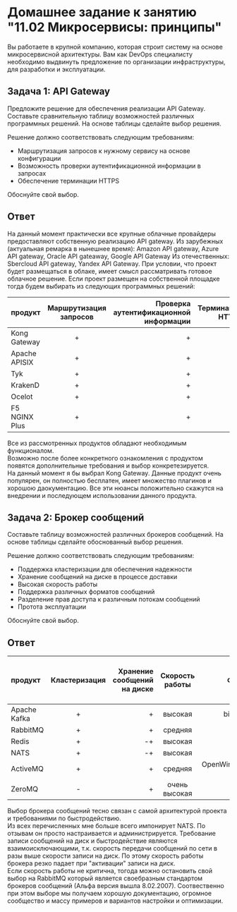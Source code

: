 # Домашнее задание к занятию "11.02 Микросервисы: принципы"

Вы работаете в крупной компанию, которая строит систему на основе микросервисной архитектуры.
Вам как DevOps специалисту необходимо выдвинуть предложение по организации инфраструктуры, для разработки и эксплуатации.

## Задача 1: API Gateway 

Предложите решение для обеспечения реализации API Gateway. Составьте сравнительную таблицу возможностей различных программных решений. На основе таблицы сделайте выбор решения.

Решение должно соответствовать следующим требованиям:
- Маршрутизация запросов к нужному сервису на основе конфигурации
- Возможность проверки аутентификационной информации в запросах
- Обеспечение терминации HTTPS

Обоснуйте свой выбор.

## Ответ
На данный момент практически все крупные облачные провайдеры предоставляют собственную реализацию API gateway.
Из зарубежных (актуальная ремарка в нынешнее время):
Amazon API gateway, Azure API gateway, Oracle API gateaway, Google API Gateway
Из отечественных:
Sbercloud API gateway, Yandex API Gateway.
При условии, что проект будет размещаться в облаке, имеет смысл рассматривать готовое облачное решение.
Если проект размещен на собственной площадке тогда будем выбирать из следующих программных решений:

| продукт       | Маршрутизация запросов | Проверка аутентификационной информации | Терминация HTTPS |
| ------------- |:----------------------:|---------------------------------------:|-----------------:|
| Kong Gateway  | + | + | + |
| Apache APISIX | + | + | + |
| Tyk           | + | + | + |
| KrakenD       | + | + | + |
| Ocelot        | + | + | + |
| F5 NGINX Plus | + | + | + |

Все из рассмотренных продуктов обладают необходимым функционалом.   
Возможно после более конкретного ознакомления с продуктом появятся дополнительные требования и выбор конкретезируется.  
На данный момент я бы выбрал Kong Gateway. Данные продукт очень популярен, он полностью бесплатен, имеет множество плагинов и хорошою даокументацию. Все эти нюансы положительно скажутся на внедрении и последующем использовании данного продукта.

## Задача 2: Брокер сообщений

Составьте таблицу возможностей различных брокеров сообщений. На основе таблицы сделайте обоснованный выбор решения.

Решение должно соответствовать следующим требованиям:
- Поддержка кластеризации для обеспечения надежности
- Хранение сообщений на диске в процессе доставки
- Высокая скорость работы
- Поддержка различных форматов сообщений
- Разделение прав доступа к различным потокам сообщений
- Протота эксплуатации

Обоснуйте свой выбор.

## Ответ
| продукт       | Кластеризация | Хранение сообщений на диске | Скорость работы | Форматы сообщений | Разделение прав доступа к различным потокам | Протота эксплуатации |
| :------------- |:----------------------:|--------------------------------------:|:-----------------:|:---:|:---:|:---:|
| Apache Kafka |  +   |   +    |  высокая | binary через TCP Socket | + | - |
| RabbitMQ | + | + | средняя | AMQP,STOMP,MQTT | + | + |
| Redis | + | -+ | высокая | RESP | + | + |
| NATS | + | -+ | высокая | NATS protocol | + | + |
| ActiveMQ | + | + | средняя | OpenWire,AMQP,STOMP,MQTT,AUTO и др | + | + |
| ZeroMQ | - | + | очень высокая | ZeroMQ library | + | + |

Выбор брокера сообщений тесно связан с самой архитектурой проекта и требованиями по быстродействию.  
Из всех перечисленных мне больше всего импонирует NATS. По отзывам он просто настраивается и администрируется. Требование записи сообщений на диск и быстродействие являются взаимоисключающими, т.к. скорость передачи сообщений по сети в разы выше скорости записи на диск. По этому скорость работы брокера резко падает при "активации" записи на диск.  
Если скорость работы не критична, тогода можно остановить свой выбор на RabbitMQ который является своебразным стандартом брокеров сообщений (Альфа версия вышла 8.02.2007). Соотвественно при этом выборе мы получаем хорошую документацию, огромное сообщество и массу примеров и вариантов настройки и оптимизации.
